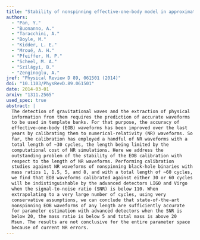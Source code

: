 ```yaml
---
title: "Stability of nonspinning effective-one-body model in approximating two-body dynamics and gravitational-wave emission"
authors:
  - "Pan, Y."
  - "Buonanno, A."
  - "Taracchini, A."
  - "Boyle, M."
  - "Kidder, L. E."
  - "Mroué, A. H."
  - "Pfeiffer, H. P."
  - "Scheel, M. A."
  - "Szilágyi, B."
  - "Zenginoglu, A."
jref: "Physical Review D 89, 061501 (2014)"
doi: "10.1103/PhysRevD.89.061501"
date: 2014-03-01
arxiv: "1311.2565"
used_spec: true
abstract: |
  The detection of gravitational waves and the extraction of physical
  information from them requires the prediction of accurate waveforms
  to be used in template banks. For that purpose, the accuracy of
  effective-one-body (EOB) waveforms has been improved over the last
  years by calibrating them to numerical-relativity (NR) waveforms. So
  far, the calibration has employed a handful of NR waveforms with a
  total length of ~30 cycles, the length being limited by the
  computational cost of NR simulations. Here we address the
  outstanding problem of the stability of the EOB calibration with
  respect to the length of NR waveforms. Performing calibration
  studies against NR waveforms of nonspinning black-hole binaries with
  mass ratios 1, 1.5, 5, and 8, and with a total length of ~60 cycles,
  we find that EOB waveforms calibrated against either 30 or 60 cycles
  will be indistinguishable by the advanced detectors LIGO and Virgo
  when the signal-to-noise ratio (SNR) is below 110. When
  extrapolating to a very large number of cycles, using very
  conservative assumptions, we can conclude that state-of-the-art
  nonspinning EOB waveforms of any length are sufficiently accurate
  for parameter estimation with advanced detectors when the SNR is
  below 20, the mass ratio is below 5 and total mass is above 20
  Msun. The results are not conclusive for the entire parameter space
  because of current NR errors.
---
```

